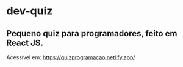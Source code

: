 # dev-quiz

## Pequeno quiz para programadores, feito em React JS.

Acessível em: https://quizprogramacao.netlify.app/

